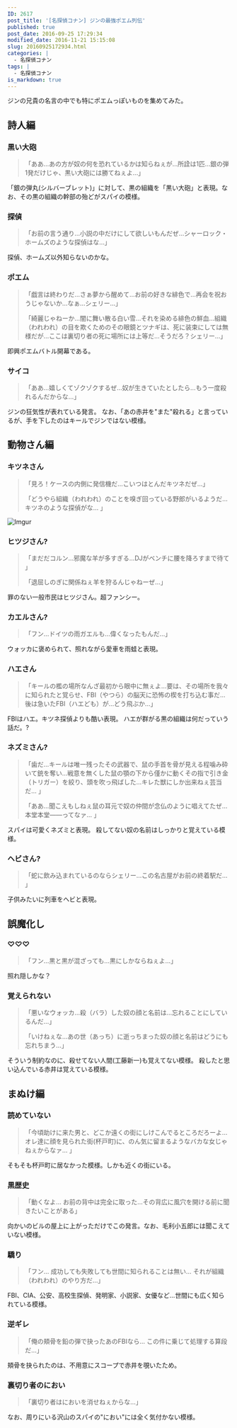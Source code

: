 ```yaml
---
ID: 2617
post_title: '[名探偵コナン] ジンの最強ポエム列伝'
published: true
post_date: 2016-09-25 17:29:34
modified_date: 2016-11-21 15:15:08
slug: 20160925172934.html
categories: |
  - 名探偵コナン
tags: |
  - 名探偵コナン
is_markdown: true
---
```

ジンの兄貴の名言の中でも特にポエムっぽいものを集めてみた。
<!--more-->
## 詩人編
### 黒い大砲
>  「ああ…あの方が奴の何を恐れているかは知らねぇが…所詮は1匹…銀の弾1発だけじゃ、黒い大砲には勝てねぇよ…」

「銀の弾丸(シルバーブレット)」に対して、黒の組織を「黒い大砲」と表現。なお、その黒の組織の幹部の殆どがスパイの模様。

### 探偵
> 「お前の言う通り…小説の中だけにして欲しいもんだぜ…シャーロック・ホームズのような探偵はな…」

探偵、ホームズ以外知らないのかな。

### ポエム
> 「戯言は終わりだ…さぁ夢から醒めて…お前の好きな緋色で…再会を祝おうじゃないか…なぁ…シェリー…」
>  
> 「綺麗じゃねーか…闇に舞い散る白い雪…それを染める緋色の鮮血…組織（われわれ）の目を欺くためのその眼鏡とツナギは、死に装束にしては無様だが…ここは裏切り者の死に場所には上等だ…そうだろ？シェリー…」

即興ポエムバトル開幕である。

### サイコ
> 「ああ…嬉しくてゾクゾクするぜ…奴が生きていたとしたら…もう一度殺れるんだからな…」

ジンの狂気性が表れている発言。
なお、「あの赤井を"また"殺れる」と言っているが、手を下したのはキールでジンではない模様。


## 動物さん編
### キツネさん
> 「見ろ！ケースの内側に発信機だ…こいつはとんだキツネだぜ…」
>  
> 「どうやら組織（われわれ）のことを嗅ぎ回っている野郎がいるようだ…キツネのような探偵がな… 」

![Imgur](https://i.imgur.com/yFONz6Z.png)

### ヒツジさん?
> 「まだだコルン…邪魔な羊が多すぎる…DJがベンチに腰を降ろすまで待て 」
> 
> 「退屈しのぎに関係ねぇ羊を狩るんじゃねーぜ…」

罪のない一般市民はヒツジさん。超ファンシー。

### カエルさん?
> 「フン…ドイツの雨ガエルも…偉くなったもんだ…」

ウォッカに褒められて、照れながら愛車を雨蛙と表現。

### ハエさん
> 「キールの檻の場所なんざ最初から眼中に無ぇよ…要は、その場所を我々に知られたと覚らせ、FBI（やつら）の脳天に恐怖の楔を打ち込む事だ…後は急いたFBI（ハエども）が…どう飛ぶか…」

FBIはハエ。キツネ探偵よりも酷い表現。
ハエが群がる黒の組織は何だっていう話だ。?

### ネズミさん?
> 「歯だ…キールは唯一残ったその武器で、鼠の手首を骨が見える程噛み砕いて銃を奪い…戦意を無くした鼠の顎の下から僅かに動くその指で引き金（トリガー）を絞り、頭を吹っ飛ばした…キレた獣にしか出来ねぇ芸当だ… 」
> 
> 「ああ…聞こえもしねぇ鼠の耳元で奴の仲間が念仏のように唱えてたぜ…本堂本堂――ってなァ… 」

スパイは可愛くネズミと表現。
殺してない奴の名前はしっかりと覚えている模様。

### ヘビさん?
> 「蛇に飲み込まれているのならシェリー…この名古屋がお前の終着駅だ… 」

子供みたいに列車をヘビと表現。

## 誤魔化し
### ♡♡♡
> 「フン…黒と黒が混ざっても…黒にしかならねぇよ…」

照れ隠しかな？

### 覚えられない
> 「悪いなウォッカ…殺（バラ）した奴の顔と名前は…忘れることにしているんだ…」
>  
> 「いけねぇな…あの世（あっち）に逝っちまった奴の顔と名前はどうにも忘れちまう…」

そういう制約なのに、殺せてない人間(工藤新一)も覚えてない模様。
殺したと思い込んでいる赤井は覚えている模様。

## まぬけ編
### 読めていない
> 「今頃助けに来た男と、どこか遠くの街にしけこんでるところだろーよ… オレ達に顔を見られた街(杯戸町)に、のん気に留まるようなバカな女じゃねぇからなァ… 」

そもそも杯戸町に居なかった模様。しかも近くの街にいる。

### 黒歴史
> 「動くなよ… お前の背中は完全に取った…その背広に風穴を開ける前に聞きたいことがある」

向かいのビルの屋上に上がっただけでこの発言。なお、毛利小五郎には聞こえていない模様。

### 驕り
> 「フン… 成功しても失敗しても世間に知られることは無い… それが組織（われわれ）のやり方だ…」

FBI、CIA、公安、高校生探偵、発明家、小説家、女優など…世間にも広く知られている模様。

### 逆ギレ
> 「俺の頬骨を鉛の弾で抉ったあのFBIなら… この件に乗じて処理する算段だ…」

頬骨を抉られたのは、不用意にスコープで赤井を覗いたため。

### 裏切り者のにおい
> 「裏切り者はにおいを消せねぇからな…」

なお、周りにいる沢山のスパイの"におい"には全く気付かない模様。